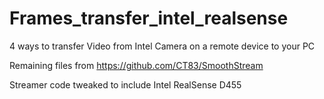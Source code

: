 # Frames_transfer_intel_realsense

4 ways to transfer Video from Intel Camera on a remote device to your PC

Remaining files from https://github.com/CT83/SmoothStream

Streamer code tweaked to include Intel RealSense D455
